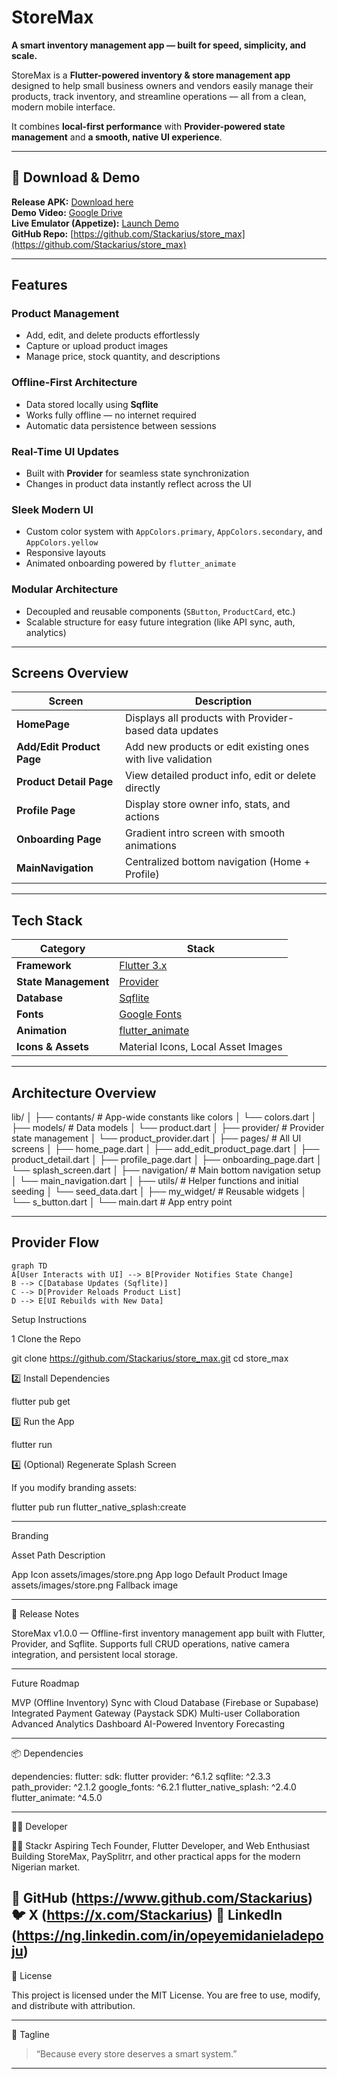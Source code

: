 

# StoreMax

**A smart inventory management app — built for speed, simplicity, and scale.**

StoreMax is a **Flutter-powered inventory & store management app** designed to help small business owners and vendors easily manage their products, track inventory, and streamline operations — all from a clean, modern mobile interface.

It combines **local-first performance** with **Provider-powered state management** and **a smooth, native UI experience**.

---

## 🚀 Download & Demo

**Release APK:** [Download here](https://github.com/Stackarius/store_max/releases/download/Dev/app-release.apk)  
**Demo Video:** [Google Drive](https://drive.google.com/file/d/16j56S36RH9Ovu1DS9LP3w99Hl3nxdPG_/view?usp=drivesdk)  
**Live Emulator (Appetize):** [Launch Demo](https://appetize.io/app/b_yxfotmsbtf573pbfgdyr4jacry)  
**GitHub Repo:** [https://github.com/Stackarius/store_max](https://github.com/Stackarius/store_max)

---

## Features

### Product Management

- Add, edit, and delete products effortlessly
- Capture or upload product images
- Manage price, stock quantity, and descriptions

### Offline-First Architecture

- Data stored locally using **Sqflite**
- Works fully offline — no internet required
- Automatic data persistence between sessions

### Real-Time UI Updates

- Built with **Provider** for seamless state synchronization
- Changes in product data instantly reflect across the UI

### Sleek Modern UI

- Custom color system with `AppColors.primary`, `AppColors.secondary`, and `AppColors.yellow`
- Responsive layouts
- Animated onboarding powered by `flutter_animate`

### Modular Architecture

- Decoupled and reusable components (`SButton`, `ProductCard`, etc.)
- Scalable structure for easy future integration (like API sync, auth, analytics)

---

## Screens Overview

| Screen                    | Description                                                 |
| ------------------------- | ----------------------------------------------------------- |
| **HomePage**              | Displays all products with Provider-based data updates      |
| **Add/Edit Product Page** | Add new products or edit existing ones with live validation |
| **Product Detail Page**   | View detailed product info, edit or delete directly         |
| **Profile Page**          | Display store owner info, stats, and actions                |
| **Onboarding Page**       | Gradient intro screen with smooth animations                |
| **MainNavigation**        | Centralized bottom navigation (Home + Profile)              |

---

## Tech Stack

| Category             | Stack                                                       |
| -------------------- | ----------------------------------------------------------- |
| **Framework**        | [Flutter 3.x](https://flutter.dev)                          |
| **State Management** | [Provider](https://pub.dev/packages/provider)               |
| **Database**         | [Sqflite](https://pub.dev/packages/sqflite)                 |
| **Fonts**            | [Google Fonts](https://pub.dev/packages/google_fonts)       |
| **Animation**        | [flutter_animate](https://pub.dev/packages/flutter_animate) |
| **Icons & Assets**   | Material Icons, Local Asset Images                          |

---

## Architecture Overview

lib/ │ ├── contants/                 # App-wide constants like colors │   └── colors.dart │ ├── models/                   # Data models │   └── product.dart │ ├── provider/                 # Provider state management │   └── product_provider.dart │ ├── pages/                    # All UI screens │   ├── home_page.dart │   ├── add_edit_product_page.dart │   ├── product_detail.dart │   ├── profile_page.dart │   ├── onboarding_page.dart │   └── splash_screen.dart │ ├── navigation/               # Main bottom navigation setup │   └── main_navigation.dart │ ├── utils/                    # Helper functions and initial seeding │   └── seed_data.dart │ ├── my_widget/                # Reusable widgets │   └── s_button.dart │ └── main.dart                 # App entry point

---

## Provider Flow

```mermaid
graph TD
A[User Interacts with UI] --> B[Provider Notifies State Change]
B --> C[Database Updates (Sqflite)]
C --> D[Provider Reloads Product List]
D --> E[UI Rebuilds with New Data]
```

Setup Instructions

1️ Clone the Repo

git clone https://github.com/Stackarius/store_max.git
cd store_max

2️⃣ Install Dependencies

flutter pub get

3️⃣ Run the App

flutter run

4️⃣ (Optional) Regenerate Splash Screen

If you modify branding assets:

flutter pub run flutter_native_splash:create


---

Branding

Asset	Path	Description

App Icon	assets/images/store.png	App logo
Default Product Image	assets/images/store.png	Fallback image



---

🔖 Release Notes

StoreMax v1.0.0 — Offline-first inventory management app built with Flutter, Provider, and Sqflite. Supports full CRUD operations, native camera integration, and persistent local storage.


---

Future Roadmap

MVP (Offline Inventory)
Sync with Cloud Database (Firebase or Supabase)
Integrated Payment Gateway (Paystack SDK)
Multi-user Collaboration
Advanced Analytics Dashboard
AI-Powered Inventory Forecasting


---

📦 Dependencies

dependencies:
  flutter:
    sdk: flutter
  provider: ^6.1.2
  sqflite: ^2.3.3
  path_provider: ^2.1.2
  google_fonts: ^6.2.1
  flutter_native_splash: ^2.4.0
  flutter_animate: ^4.5.0


---

🧑‍💻 Developer

👨‍💻 Stackr
Aspiring Tech Founder, Flutter Developer, and Web Enthusiast
Building StoreMax, PaySplitrr, and other practical apps for the modern Nigerian market.

🐙 GitHub (https://www.github.com/Stackarius)
🐦 X (https://x.com/Stackarius)
🔗 LinkedIn (https://ng.linkedin.com/in/opeyemidanieladepoju)
---

🏁 License

This project is licensed under the MIT License.
You are free to use, modify, and distribute with attribution.


---

💬 Tagline

> “Because every store deserves a smart system.”


---
